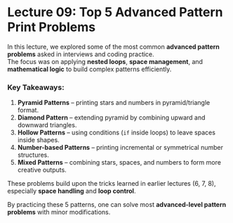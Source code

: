 # Lecture 09: Top 5 Advanced Pattern Print Problems  

In this lecture, we explored some of the most common **advanced pattern problems** asked in interviews and coding practice.  
The focus was on applying **nested loops**, **space management**, and **mathematical logic** to build complex patterns efficiently.  

### Key Takeaways:
1. **Pyramid Patterns** – printing stars and numbers in pyramid/triangle format.  
2. **Diamond Pattern** – extending pyramid by combining upward and downward triangles.  
3. **Hollow Patterns** – using conditions (`if` inside loops) to leave spaces inside shapes.  
4. **Number-based Patterns** – printing incremental or symmetrical number structures.  
5. **Mixed Patterns** – combining stars, spaces, and numbers to form more creative outputs.  

These problems build upon the tricks learned in earlier lectures (6, 7, 8), especially **space handling** and **loop control**.  

By practicing these 5 patterns, one can solve most **advanced-level pattern problems** with minor modifications.  

